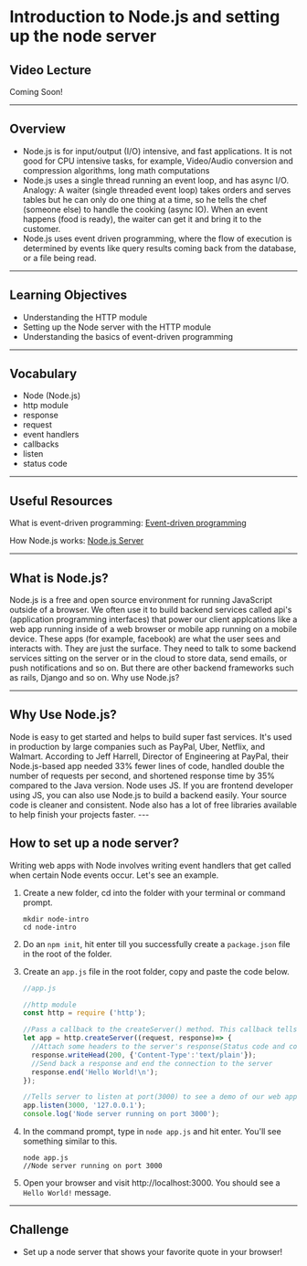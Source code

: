 # Introduction to Node.js and setting up the node server

## Video Lecture
<p>Coming Soon!

---

## Overview
* Node.js is for input/output (I/O) intensive, and fast applications. It is not good for CPU intensive tasks, for example, Video/Audio conversion and compression algorithms, long math computations
* Node.js uses a single thread running an event loop, and has async I/O. Analogy: A waiter (single threaded event loop) takes orders and serves tables but he can only do one thing at a time, so he tells the chef (someone else) to handle the cooking (async IO). When an event happens (food is ready), the waiter can get it and bring it to the customer.
* Node.js uses event driven programming, where the flow of execution is determined by events like query results coming back from the database, or a file being read.
---

## Learning Objectives
* Understanding the HTTP module
* Setting up the Node server with the HTTP module
* Understanding the basics of event-driven programming  
  
---

## Vocabulary
* Node (Node.js)
* http module
* response
* request
* event handlers
* callbacks
* listen 
* status code 
---

## Useful Resources
What is event-driven programming: [Event-driven programming](https://medium.com/@vsvaibhav2016/introduction-to-event-driven-programming-28161b79c223)

How Node.js works: [Node.js Server](https://media.geeksforgeeks.org/wp-content/uploads/20200224050909/nodejs2.png)

---

## What is Node.js? 
<p>Node.js is a free and open source environment for running JavaScript outside of a browser. We often use it to build backend services called api's (application programming interfaces) that power our client applcations like a web app running inside of a web browser or mobile app running on a mobile device. These apps (for example, facebook) are what the user sees and interacts with. They are just the surface. They need to talk to some backend services sitting on the server or in the cloud to store data, send emails, or push notifications and so on. But there are other backend frameworks such as rails, Django and so on. Why use Node.js?

---

## Why Use Node.js?
<p>Node is easy to get started and helps to build super fast services. It's used in production by large companies such as PayPal, Uber, Netflix, and Walmart. According to Jeff Harrell, Director of Engineering at PayPal, their Node.js-based app needed 33% fewer lines of code, handled double the number of requests per second, and shortened response time by 35% compared to the Java version. Node uses JS. If you are frontend developer using JS, you can also use Node.js to build a backend easily. Your source code is cleaner and consistent. Node also has a lot of free libraries available to help finish your projects faster.
---

## How to set up a node server?

Writing web apps with Node involves writing event handlers that get called when certain Node events occur. Let's see an example.

1. Create a new folder, cd into the folder with your terminal or command prompt.
   
    ```terminal
    mkdir node-intro
    cd node-intro
    ```
2. Do an  ```npm init```, hit enter till you successfully create a ```package.json``` file in the root of the folder.
3. Create an ```app.js``` file in the root folder, copy and paste the code below.

    ```Javascript
    //app.js

    //http module
    const http = require ('http');

    //Pass a callback to the createServer() method. This callback tells the server to respond with "Hello World!" when it gets a request
    let app = http.createServer((request, response)=> {
      //Attach some headers to the server's response(Status code and content type)
      response.writeHead(200, {'Content-Type':'text/plain'});
      //Send back a response and end the connection to the server
      response.end('Hello World!\n');
    });

    //Tells server to listen at port(3000) to see a demo of our web app while developing. 
    app.listen(3000, '127.0.0.1');
    console.log('Node server running on port 3000');
    ```

4. In the command prompt, type in 
```node app.js``` and hit enter. You'll see something similar to this. 

    ```terminal
    node app.js
    //Node server running on port 3000
    ```

5. Open your browser and visit 
   http://localhost:3000. You should see a  ```Hello World!``` message. 

---

## Challenge

* Set up a node server that shows your favorite quote in your browser!






